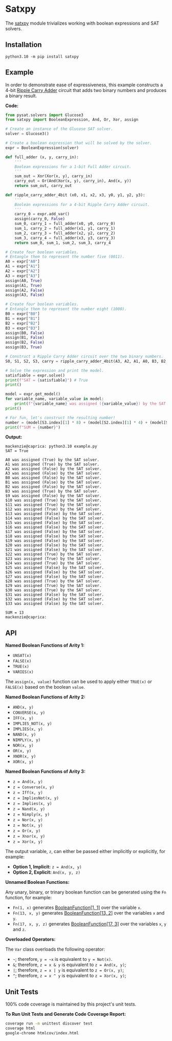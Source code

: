 # Satxpy

The [satxpy](src/satxpy.py) module trivializes working with boolean expressions and SAT solvers.

## Installation

```
python3.10 -m pip install satxpy
```

## Example

In order to demonstrate ease of expressiveness, this example constructs
a 4-bit [Ripple Carry Adder](https://en.wikipedia.org/wiki/Adder_(electronics)#Ripple-carry_adder)
circuit that adds two binary numbers and produces a binary result.

**Code:**

```python
from pysat.solvers import Glucose3
from satxpy import BooleanExpression, And, Or, Xor, assign

# Create an instance of the Glucose SAT solver.
solver = Glucose3()

# Create a boolean expression that will be solved by the solver.
expr = BooleanExpression(solver)

def full_adder (x, y, carry_in):
    '''
    Boolean expressions for a 1-bit Full Adder circuit.
    '''
    sum_out = Xor(Xor(x, y), carry_in)
    carry_out = Or(And(Xor(x, y), carry_in), And(x, y))
    return sum_out, carry_out

def ripple_carry_adder_4bit (x0, x1, x2, x3, y0, y1, y2, y3):
    '''
    Boolean expressions for a 4-bit Ripple Carry Adder circuit.
    '''
    carry_0 = expr.add_var()
    assign(carry_0, False)
    sum_0, carry_1 = full_adder(x0, y0, carry_0)
    sum_1, carry_2 = full_adder(x1, y1, carry_1)
    sum_2, carry_3 = full_adder(x2, y2, carry_2)
    sum_3, carry_4 = full_adder(x3, y3, carry_3)
    return sum_0, sum_1, sum_2, sum_3, carry_4

# Create four boolean variables.
# Entangle them to represent the number five (0011).
A0 = expr["A0"]
A1 = expr["A1"]
A2 = expr["A2"]
A3 = expr["A3"]
assign(A0, True)
assign(A1, True)
assign(A2, False)
assign(A3, False)

# Create four boolean variables.
# Entangle them to represent the number eight (1000).
B0 = expr["B0"]
B1 = expr["B1"]
B2 = expr["B2"]
B3 = expr["B3"]
assign(B0, False)
assign(B1, False)
assign(B2, False)
assign(B3, True)

# Construct a Ripple Carry Adder circuit over the two binary numbers.
S0, S1, S2, S3, carry = ripple_carry_adder_4bit(A3, A2, A1, A0, B3, B2, B1, B0)

# Solve the expression and print the model.
satisfiable = expr.solve()
print(f"SAT = {satisfiable}") # True
print()

model = expr.get_model()
for variable_name, variable_value in model:
    print(f"{variable_name} was assigned ({variable_value}) by the SAT solver.")
print()

# For fun, let's construct the resulting number!
number = (model[S3.index][1] * 8) + (model[S2.index][1] * 4) + (model[S1.index][1] * 2) + (model[S0.index][1] * 1)
print(f"SUM = {number}")
```

**Output:**

```plain
mackenzie@caprica: python3.10 example.py
SAT = True

A0 was assigned (True) by the SAT solver.
A1 was assigned (True) by the SAT solver.
A2 was assigned (False) by the SAT solver.
A3 was assigned (False) by the SAT solver.
B0 was assigned (False) by the SAT solver.
B1 was assigned (False) by the SAT solver.
B2 was assigned (False) by the SAT solver.
B3 was assigned (True) by the SAT solver.
$9 was assigned (False) by the SAT solver.
$10 was assigned (True) by the SAT solver.
$11 was assigned (True) by the SAT solver.
$12 was assigned (True) by the SAT solver.
$13 was assigned (False) by the SAT solver.
$14 was assigned (False) by the SAT solver.
$15 was assigned (False) by the SAT solver.
$16 was assigned (False) by the SAT solver.
$17 was assigned (False) by the SAT solver.
$18 was assigned (False) by the SAT solver.
$19 was assigned (False) by the SAT solver.
$20 was assigned (False) by the SAT solver.
$21 was assigned (False) by the SAT solver.
$22 was assigned (True) by the SAT solver.
$23 was assigned (True) by the SAT solver.
$24 was assigned (True) by the SAT solver.
$25 was assigned (False) by the SAT solver.
$26 was assigned (False) by the SAT solver.
$27 was assigned (False) by the SAT solver.
$28 was assigned (True) by the SAT solver.
$29 was assigned (True) by the SAT solver.
$30 was assigned (True) by the SAT solver.
$31 was assigned (False) by the SAT solver.
$32 was assigned (False) by the SAT solver.
$33 was assigned (False) by the SAT solver.

SUM = 13
mackenzie@caprica:
```

## API

**Named Boolean Functions of Arity 1:**
+ `UNSAT(x)`
+ `FALSE(x)`
+ `TRUE(x)`
+ `VARIES(x)`

The `assign(x, value)` function can be used to apply either `TRUE(x)` or `FALSE(x)` based on the boolean `value`.

**Named Boolean Functions of Arity 2:**
+ `AND(x, y)`
+ `CONVERSE(x, y)`
+ `IFF(x, y)`
+ `IMPLIES_NOT(x, y)`
+ `IMPLIES(x, y)`
+ `NAND(x, y)`
+ `NIMPLY(x, y)`
+ `NOR(x, y)`
+ `OR(x, y)`
+ `XNOR(x, y)`
+ `XOR(x, y)`

**Named Boolean Functions of Arity 3:**
+ `z = And(x, y)`
+ `z = Converse(x, y)`
+ `z = Iff(x, y)`
+ `z = ImpliesNot(x, y)`
+ `z = Implies(x, y)`
+ `z = Nand(x, y)`
+ `z = Nimply(x, y)`
+ `z = Nor(x, y)`
+ `z = Not(x, y)`
+ `z = Or(x, y)`
+ `z = Xnor(x, y)`
+ `z = Xor(x, y)`

The output variable, `z`, can either be passed either implicitly or explicitly, for example:
+ **Option 1, Implicit:** `z = And(x, y)`
+ **Option 2, Explicit:** `And(x, y, z)`

**Unnamed Boolean Functions:**

Any unary, binary, or trinary boolean function can be generated using the `Fn` function, for example:
+ `Fn(1, x)` generates [BooleanFunction[1, 1]](https://www.wolframalpha.com/input?i=BooleanFunction%5B1%2C+1%5D) over the variable `x`.
+ `Fn(13, x, y)` generates [BooleanFunction[13, 2]](https://www.wolframalpha.com/input?i=BooleanFunction%5B13%2C+2%5D) over the variables `x` and `y`.
+ `Fn(17, x, y, z)` generates [BooleanFunction[17, 3]](https://www.wolframalpha.com/input?i=BooleanFunction%5B17%2C+3%5D) over the variables `x`, `y` and `z`.

**Overloaded Operators:**

The `Var` class overloads the following operator:
+ `~`; therefore, `y = ~x` is equivalent to `y = Not(x)`.
+ `&`; therefore, `z = x & y` is equivalent to `z = And(x, y)`;
+ `|`; therefore, `z = x | y` is equivalent to `z = Or(x, y)`;
+ `^`; therefore, `z = x ^ y` is equivalent to `z = Xor(x, y)`;

## Unit Tests

100% code coverage is maintained by this project's unit tests.

**To Run Unit Tests and Generate Code Coverage Report:**
```bash
coverage run -m unittest discover test
coverage html
google-chrome htmlcov/index.html
```
